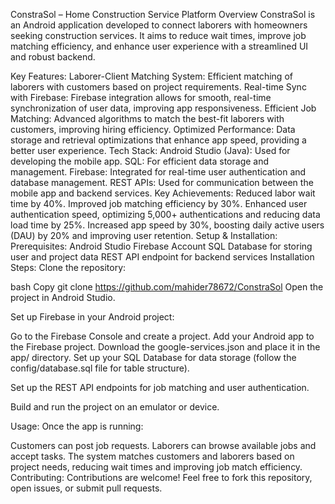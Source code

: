 ConstraSol – Home Construction Service Platform
Overview
ConstraSol is an Android application developed to connect laborers with homeowners seeking construction services. It aims to reduce wait times, improve job matching efficiency, and enhance user experience with a streamlined UI and robust backend.

Key Features:
Laborer-Client Matching System: Efficient matching of laborers with customers based on project requirements.
Real-time Sync with Firebase: Firebase integration allows for smooth, real-time synchronization of user data, improving app responsiveness.
Efficient Job Matching: Advanced algorithms to match the best-fit laborers with customers, improving hiring efficiency.
Optimized Performance: Data storage and retrieval optimizations that enhance app speed, providing a better user experience.
Tech Stack:
Android Studio (Java): Used for developing the mobile app.
SQL: For efficient data storage and management.
Firebase: Integrated for real-time user authentication and database management.
REST APIs: Used for communication between the mobile app and backend services.
Key Achievements:
Reduced labor wait time by 40%.
Improved job matching efficiency by 30%.
Enhanced user authentication speed, optimizing 5,000+ authentications and reducing data load time by 25%.
Increased app speed by 30%, boosting daily active users (DAU) by 20% and improving user retention.
Setup & Installation:
Prerequisites:
Android Studio
Firebase Account
SQL Database for storing user and project data
REST API endpoint for backend services
Installation Steps:
Clone the repository:

bash
Copy
git clone https://github.com/mahider78672/ConstraSol
Open the project in Android Studio.

Set up Firebase in your Android project:

Go to the Firebase Console and create a project.
Add your Android app to the Firebase project.
Download the google-services.json and place it in the app/ directory.
Set up your SQL Database for data storage (follow the config/database.sql file for table structure).

Set up the REST API endpoints for job matching and user authentication.

Build and run the project on an emulator or device.

Usage:
Once the app is running:

Customers can post job requests.
Laborers can browse available jobs and accept tasks.
The system matches customers and laborers based on project needs, reducing wait times and improving job match efficiency.
Contributing:
Contributions are welcome! Feel free to fork this repository, open issues, or submit pull requests.
